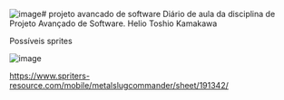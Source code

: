 ![image](https://github.com/OAllanFernando/projeto_avancado_software/assets/86169747/d8aeeae3-e398-4154-92ac-db11bda5a57a)# projeto avancado de software
Diário de aula da disciplina de Projeto Avançado de Software. 
Helio Toshio Kamakawa


Possíveis sprites 

![image](https://github.com/OAllanFernando/projeto_avancado_software/assets/86169747/56d8e713-603e-4926-8701-ee4dce2a5dea)

https://www.spriters-resource.com/mobile/metalslugcommander/sheet/191342/
